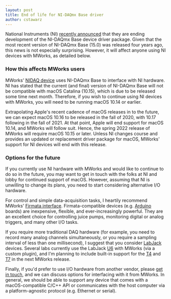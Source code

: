 ```yaml
---
layout: post
title: End of life for NI-DAQmx Base driver
author: cstawarz
---
```


National Instruments (NI) [recently announced](https://forums.ni.com/t5/NI-DAQmx-Base-Developers/End-of-Life-Announcement-for-DAQmx-Base-Driver/gpm-p/3967360?profile.language=en) that they are ending development of the NI-DAQmx Base device driver package.  Given that the most recent version of NI-DAQmx Base (15.0) was released four years ago, this news is not especially surprising.  However, it will affect anyone using NI devices with MWorks, as detailed below.


### How this affects MWorks users

MWorks' [NIDAQ device](/documentation/latest/components/nidaq_device.html) uses NI-DAQmx Base to interface with NI hardware.  NI has stated that the current (and final) version of NI-DAQmx Base will not be compatible with macOS Catalina (10.15), which is due to be released some time next month.  Therefore, if you wish to continue using NI devices with MWorks, you will need to be running macOS 10.14 or earlier.

Extrapolating Apple's recent cadence of macOS releases in to the future, we can expect macOS 10.16 to be released in the fall of 2020, with 10.17 following in the fall of 2021.  At that point, Apple will end support for macOS 10.14, and MWorks will follow suit.  Hence, the spring 2022 release of MWorks will require macOS 10.15 or later.  Unless NI changes course and provides an updated or replacement driver package for macOS, MWorks' support for NI devices will end with this release.


### Options for the future

If you currently use NI hardware with MWorks and would like to continue to do so in the future, you may want to get in touch with the folks at NI and lobby for continued support of macOS.  However, assuming that NI is unwilling to change its plans, you need to start considering alternative I/O hardware.

For control and simple data-acquisition tasks, I heartily recommend MWorks' [Firmata interface](/documentation/latest/components/firmata_device.html).  Firmata-compatible devices (e.g. [Arduino](https://www.arduino.cc) boards) are inexpensive, flexible, and ever-increasingly powerful.  They are an excellent choice for controlling juice pumps, monitoring digital or analog triggers, and many other I/O tasks.

If you require more traditional DAQ hardware (for example, you need to record many analog channels simultaneously, or you require a sampling interval of less than one millisecond), I suggest that you consider [LabJack](https://labjack.com) devices.  Several labs currently use the LabJack [U6](https://labjack.com/products/u6) with MWorks (via a custom plugin), and I'm planning to include built-in support for the [T4](https://labjack.com/products/t4) and [T7](https://labjack.com/products/t7) in the next MWorks release.

Finally, if you'd prefer to use I/O hardware from another vendor, please [get in touch](https://mworks.tenderapp.com/discussion/new), and we can discuss options for interfacing with it from MWorks.  In general, we should be able to support any device that comes with a macOS-compatible C/C++ API or communicates with the host computer via a platform-agnostic protocol (e.g. Ethernet or serial).
